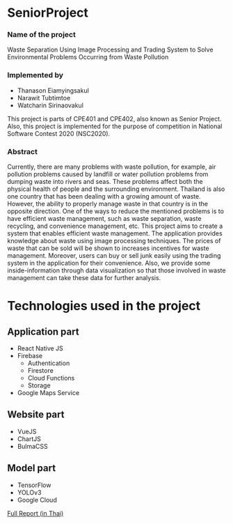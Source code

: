 # SeniorProject
### Name of the project
Waste Separation Using Image Processing and Trading System to Solve Environmental Problems Occurring from Waste Pollution

### Implemented by
- Thanason Eiamyingsakul<br>
- Narawit Tubtimtoe<br>
- Watcharin Sirinaovakul

This project is parts of CPE401 and CPE402, also known as Senior Project. Also, this project is implemented for the purpose of competition in National Software Contest 2020 (NSC2020).

### Abstract
Currently, there are many problems with waste pollution, for example, air pollution problems caused by landfill or water pollution problems from dumping waste into rivers and seas. These problems affect both the physical health of people and the surrounding environment. Thailand is also one country that has been dealing with a growing amount of waste. However, the ability to properly manage waste in that country is in the opposite direction. One of the ways to reduce the mentioned problems is to have efficient waste management, such as waste separation, waste recycling, and convenience management, etc. This project aims to create a system that enables efficient waste management. The application provides knowledge about waste using image processing techniques. The prices of waste that can be sold will be shown to increases incentives for waste management. Moreover, users can buy or sell junk easily using the trading system in the application for their convenience. Also, we provide some inside-information through data visualization so that those involved in waste management can take these data for further analysis.

# Technologies used in the project
## Application part
- React Native JS
- Firebase
  - Authentication
  - Firestore
  - Cloud Functions
  - Storage
- Google Maps Service
## Website part
- VueJS
- ChartJS
- BulmaCSS
## Model part
- TensorFlow
- YOLOv3
- Google Cloud

<a href="/NSCFinalReport.pdf">Full Report (in Thai)</a>
